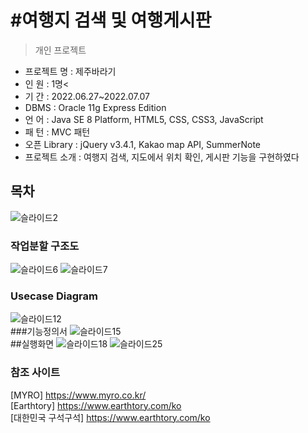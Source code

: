 #여행지 검색 및 여행게시판
=====================
> 개인 프로젝트

- 프로젝트 명 : 제주바라기 <br>
- 인 원 : 1명<<br>
- 기 간 : 2022.06.27~2022.07.07 <br>
- DBMS : Oracle 11g Express Edition <br>
- 언 어 : Java SE 8 Platform, HTML5, CSS, CSS3, JavaScript <br>
- 패 턴 : MVC 패턴 <br>
- 오픈 Library : jQuery v3.4.1, Kakao map API, SummerNote <br>
- 프로젝트 소개 : 여행지 검색, 지도에서 위치 확인, 게시판 기능을 구현하였다 <br>

## 목차
![슬라이드2](https://user-images.githubusercontent.com/101315970/178389891-29a0385d-4cab-45bf-8e16-b62cabdd12ee.PNG)
<br>
### 작업분할 구조도
![슬라이드6](https://user-images.githubusercontent.com/101315970/178389923-3dcef254-e236-44a9-95d5-699d9a9273f0.PNG)
![슬라이드7](https://user-images.githubusercontent.com/101315970/178389930-a1033d71-d24b-41bf-8b29-a48aa0c15245.PNG)
<br>
### Usecase Diagram
![슬라이드12](https://user-images.githubusercontent.com/101315970/178389964-635a0416-d39e-499b-a085-4ab89308ae27.PNG)
<br>
###기능정의서
![슬라이드15](https://user-images.githubusercontent.com/101315970/178389982-579b9769-2818-4009-bbf3-4b56f1b60842.PNG)
<br>
##실행화면
![슬라이드18](https://user-images.githubusercontent.com/101315970/178390002-ff18de49-7c1f-4eb4-866b-6f3105f6b49d.PNG)
![슬라이드25](https://user-images.githubusercontent.com/101315970/178390063-bf770500-f691-4295-b674-0913caa44822.PNG)
<br>


### 참조 사이트
[MYRO] https://www.myro.co.kr/<br>
[Earthtory] https://www.earthtory.com/ko<br>
[대한민국 구석구석] https://www.earthtory.com/ko<br>
